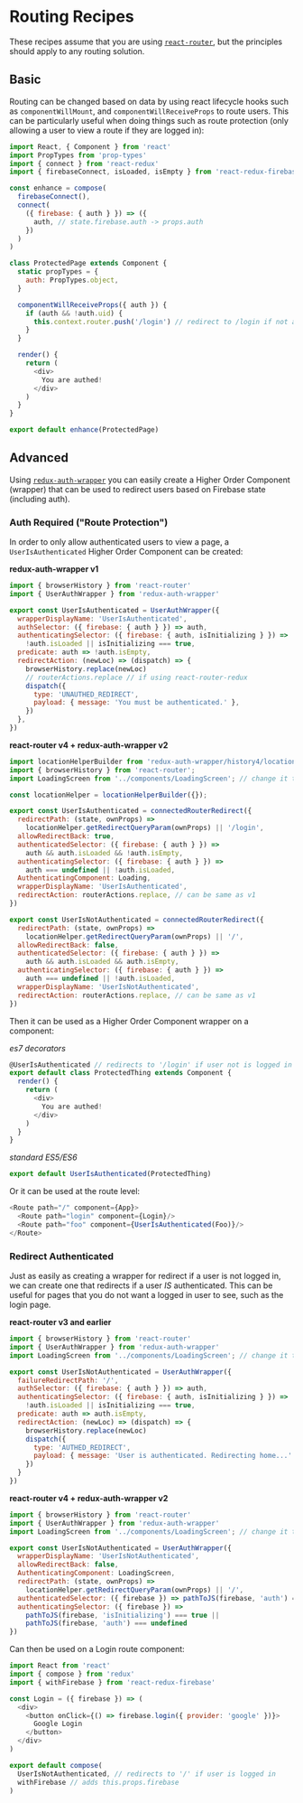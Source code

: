 # Routing Recipes

These recipes assume that you are using [`react-router`](https://github.com/ReactTraining/react-router), but the principles should apply to any routing solution.

## Basic

Routing can be changed based on data by using react lifecycle hooks such as `componentWillMount`, and `componentWillReceiveProps` to route users. This can be particularly useful when doing things such as route protection (only allowing a user to view a route if they are logged in):

```javascript
import React, { Component } from 'react'
import PropTypes from 'prop-types'
import { connect } from 'react-redux'
import { firebaseConnect, isLoaded, isEmpty } from 'react-redux-firebase'

const enhance = compose(
  firebaseConnect(),
  connect(
    ({ firebase: { auth } }) => ({
      auth, // state.firebase.auth -> props.auth
    })
  )
)

class ProtectedPage extends Component {
  static propTypes = {
    auth: PropTypes.object,
  }

  componentWillReceiveProps({ auth }) {
    if (auth && !auth.uid) {
      this.context.router.push('/login') // redirect to /login if not authed
    }
  }

  render() {
    return (
      <div>
        You are authed!
      </div>
    )
  }
}

export default enhance(ProtectedPage)
```

## Advanced

Using [`redux-auth-wrapper`](https://github.com/mjrussell/redux-auth-wrapper) you can easily create a Higher Order Component (wrapper) that can be used to redirect users based on Firebase state (including auth).

### Auth Required ("Route Protection")

In order to only allow authenticated users to view a page, a `UserIsAuthenticated` Higher Order Component can be created:

**redux-auth-wrapper v1**

```javascript
import { browserHistory } from 'react-router'
import { UserAuthWrapper } from 'redux-auth-wrapper'

export const UserIsAuthenticated = UserAuthWrapper({
  wrapperDisplayName: 'UserIsAuthenticated',
  authSelector: ({ firebase: { auth } }) => auth,
  authenticatingSelector: ({ firebase: { auth, isInitializing } }) =>
    !auth.isLoaded || isInitializing === true,
  predicate: auth => !auth.isEmpty,
  redirectAction: (newLoc) => (dispatch) => {
    browserHistory.replace(newLoc)
    // routerActions.replace // if using react-router-redux
    dispatch({
      type: 'UNAUTHED_REDIRECT',
      payload: { message: 'You must be authenticated.' },
    })
  },
})
```

**react-router v4 + redux-auth-wrapper v2**

```javascript
import locationHelperBuilder from 'redux-auth-wrapper/history4/locationHelper';
import { browserHistory } from 'react-router';
import LoadingScreen from '../components/LoadingScreen'; // change it to your custom component

const locationHelper = locationHelperBuilder({});

export const UserIsAuthenticated = connectedRouterRedirect({
  redirectPath: (state, ownProps) =>
    locationHelper.getRedirectQueryParam(ownProps) || '/login',
  allowRedirectBack: true,
  authenticatedSelector: ({ firebase: { auth } }) =>
    auth && auth.isLoaded && !auth.isEmpty,
  authenticatingSelector: ({ firebase: { auth } }) =>
    auth === undefined || !auth.isLoaded,
  AuthenticatingComponent: Loading,
  wrapperDisplayName: 'UserIsAuthenticated',
  redirectAction: routerActions.replace, // can be same as v1
})

export const UserIsNotAuthenticated = connectedRouterRedirect({
  redirectPath: (state, ownProps) =>
    locationHelper.getRedirectQueryParam(ownProps) || '/',
  allowRedirectBack: false,
  authenticatedSelector: ({ firebase: { auth } }) =>
    auth && auth.isLoaded && auth.isEmpty,
  authenticatingSelector: ({ firebase: { auth } }) =>
    auth === undefined || !auth.isLoaded,
  wrapperDisplayName: 'UserIsNotAuthenticated',
  redirectAction: routerActions.replace, // can be same as v1
})
```


Then it can be used as a Higher Order Component wrapper on a component:

*es7 decorators*

```javascript
@UserIsAuthenticated // redirects to '/login' if user not is logged in
export default class ProtectedThing extends Component {
  render() {
    return (
      <div>
        You are authed!
      </div>
    )
  }
}
```

*standard ES5/ES6*

```javascript
export default UserIsAuthenticated(ProtectedThing)
```

Or it can be used at the route level:

```javascript
<Route path="/" component={App}>
  <Route path="login" component={Login}/>
  <Route path="foo" component={UserIsAuthenticated(Foo)}/>
</Route>
```


### Redirect Authenticated
Just as easily as creating a wrapper for redirect if a user is not logged in, we can create one that redirects if a user *IS* authenticated. This can be useful for pages that you do not want a logged in user to see, such as the login page.

**react-router v3 and earlier**

```javascript
import { browserHistory } from 'react-router'
import { UserAuthWrapper } from 'redux-auth-wrapper'
import LoadingScreen from '../components/LoadingScreen'; // change it to your custom component

export const UserIsNotAuthenticated = UserAuthWrapper({
  failureRedirectPath: '/',
  authSelector: ({ firebase: { auth } }) => auth,
  authenticatingSelector: ({ firebase: { auth, isInitializing } }) =>
    !auth.isLoaded || isInitializing === true,
  predicate: auth => auth.isEmpty,
  redirectAction: (newLoc) => (dispatch) => {
    browserHistory.replace(newLoc)
    dispatch({
      type: 'AUTHED_REDIRECT',
      payload: { message: 'User is authenticated. Redirecting home...' }
    })
  }
})
```

**react-router v4 + redux-auth-wrapper v2**

```js
import { browserHistory } from 'react-router'
import { UserAuthWrapper } from 'redux-auth-wrapper'
import LoadingScreen from '../components/LoadingScreen'; // change it to your custom component

export const UserIsNotAuthenticated = UserAuthWrapper({
  wrapperDisplayName: 'UserIsNotAuthenticated',
  allowRedirectBack: false,
  AuthenticatingComponent: LoadingScreen,
  redirectPath: (state, ownProps) =>
    locationHelper.getRedirectQueryParam(ownProps) || '/',
  authenticatedSelector: ({ firebase }) => pathToJS(firebase, 'auth') === null,
  authenticatingSelector: ({ firebase }) =>
    pathToJS(firebase, 'isInitializing') === true ||
    pathToJS(firebase, 'auth') === undefined
})
```

Can then be used on a Login route component:

```javascript
import React from 'react'
import { compose } from 'redux'
import { withFirebase } from 'react-redux-firebase'

const Login = ({ firebase }) => (
  <div>
    <button onClick={() => firebase.login({ provider: 'google' })}>
      Google Login
    </button>
  </div>
)

export default compose(
  UserIsNotAuthenticated, // redirects to '/' if user is logged in
  withFirebase // adds this.props.firebase
)
```
